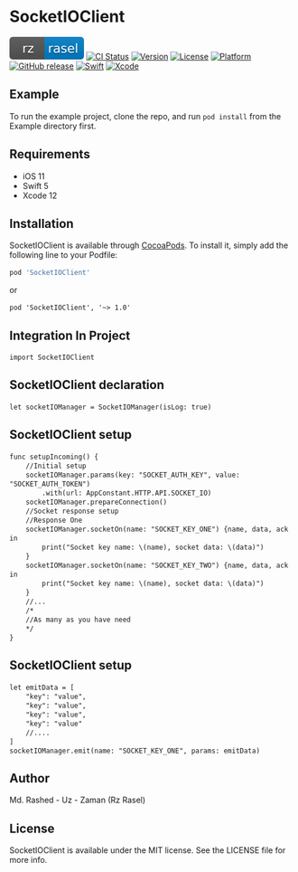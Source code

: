 # SocketIOClient

[![Rz Rasel](https://raw.githubusercontent.com/arzrasel/svg/main/rz-rasel-blue.svg)](https://github.com/rzrasel)
[![CI Status](https://img.shields.io/travis/Rashed/SocketIOClient.svg?style=flat)](https://travis-ci.org/Rashed/SocketIOClient)
[![Version](https://img.shields.io/cocoapods/v/SocketIOClient.svg?style=flat)](https://cocoapods.org/pods/SocketIOClient)
[![License](https://img.shields.io/cocoapods/l/SocketIOClient.svg?style=flat)](https://cocoapods.org/pods/SocketIOClient)
[![Platform](https://img.shields.io/cocoapods/p/SocketIOClient.svg?style=flat)](https://cocoapods.org/pods/SocketIOClient)
[![GitHub release](https://img.shields.io/github/tag/arzrasel/SocketIOClient.svg)](https://github.com/arzrasel/SocketIOClient/releases)
[![Swift](https://img.shields.io/badge/Swift-5.0-orange.svg)](https://swift.org)
[![Xcode](https://img.shields.io/badge/Xcode-11.4-blue.svg)](https://developer.apple.com/xcode)

## Example

To run the example project, clone the repo, and run `pod install` from the Example directory first.

## Requirements

- iOS 11
- Swift 5
- Xcode 12

## Installation

SocketIOClient is available through [CocoaPods](https://cocoapods.org/pods/SocketIOClient). To install
it, simply add the following line to your Podfile:

```ruby
pod 'SocketIOClient'
```

or

```SocketIOClientMain
pod 'SocketIOClient', '~> 1.0'
```

## Integration In Project

```IntegrationInProject
import SocketIOClient
```

## SocketIOClient declaration

```SocketIOClientDeclaration
let socketIOManager = SocketIOManager(isLog: true)
```

## SocketIOClient setup

```
func setupIncoming() {
    //Initial setup
    socketIOManager.params(key: "SOCKET_AUTH_KEY", value: "SOCKET_AUTH_TOKEN")
        .with(url: AppConstant.HTTP.API.SOCKET_IO)
    socketIOManager.prepareConnection()
    //Socket response setup
    //Response One
    socketIOManager.socketOn(name: "SOCKET_KEY_ONE") {name, data, ack in
        print("Socket key name: \(name), socket data: \(data)")
    }
    socketIOManager.socketOn(name: "SOCKET_KEY_TWO") {name, data, ack in
        print("Socket key name: \(name), socket data: \(data)")
    }
    //...
    /*
    //As many as you have need
    */
}
```

## SocketIOClient setup

```
let emitData = [
    "key": "value",
    "key": "value",
    "key": "value",
    "key": "value"
    //....
]
socketIOManager.emit(name: "SOCKET_KEY_ONE", params: emitData)
```

## Author

Md. Rashed - Uz - Zaman (Rz Rasel)

## License

SocketIOClient is available under the MIT license. See the LICENSE file for more info.
